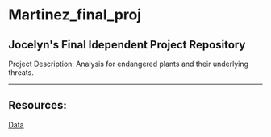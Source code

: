 # Martinez_final_proj

## Jocelyn's Final Idependent Project Repository

Project Description: Analysis for endangered plants and their underlying threats.

---

## Resources:

[Data](https://github.com/rfordatascience/tidytuesday/blob/master/data/2020/2020-08-18/readme.md)
